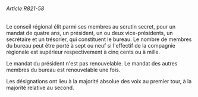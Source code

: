 ###### Article R821-58

Le conseil régional élit parmi ses membres au scrutin secret, pour un mandat de quatre ans, un président, un ou deux vice-présidents, un secrétaire et un trésorier, qui constituent le bureau. Le nombre de membres du bureau peut être porté à sept ou neuf si l'effectif de la compagnie régionale est supérieur respectivement à cinq cents ou à mille.

Le mandat du président n'est pas renouvelable. Le mandat des autres membres du bureau est renouvelable une fois.

Les désignations ont lieu à la majorité absolue des voix au premier tour, à la majorité relative au second.


